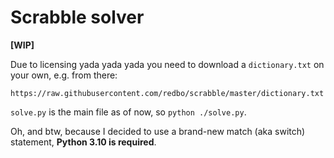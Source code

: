 # Scrabble solver

**[WIP]**

Due to licensing yada yada yada you need to download a `dictionary.txt` on your own, e.g. from there:

```
https://raw.githubusercontent.com/redbo/scrabble/master/dictionary.txt
```

`solve.py` is the main file as of now, so `python ./solve.py`.

Oh, and btw, because I decided to use a brand-new match (aka switch) statement, **Python 3.10 is required**.
